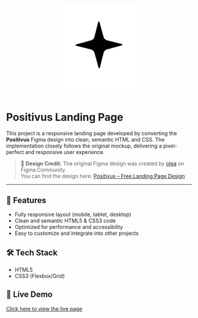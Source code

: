 <p align="center">
  <img src="imgs/noun-sparkle-6753689.svg" alt="Positivus Logo" width="200"/>
</p>

#  Positivus Landing Page 

This project is a responsive landing page developed by converting the **Positivus** Figma design into clean, semantic HTML and CSS. The implementation closely follows the original mockup, delivering a pixel-perfect and responsive user experience.

> 🎨 **Design Credit:** The original Figma design was created by [olga](https://www.figma.com/@olgaaverchenko) on Figma Community.  
> You can find the design here: [Positivus – Free Landing Page Design](https://www.figma.com/community/file/1230604708032389430/positivus-landing-page-design)

---

## 🔧 Features
- Fully responsive layout (mobile, tablet, desktop)
- Clean and semantic HTML5 & CSS3 code
- Optimized for performance and accessibility
- Easy to customize and integrate into other projects

## 🛠️ Tech Stack
- HTML5  
- CSS3 (Flexbox/Grid)  

## 🚀 Live Demo
[Click here to view the live page](https://klauspopee.github.io/Positivus-Landing-Page/) 

